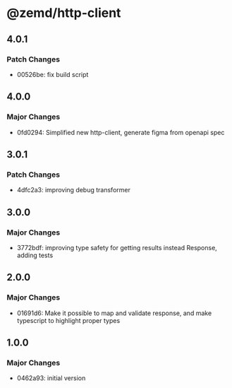 # @zemd/http-client

## 4.0.1

### Patch Changes

- 00526be: fix build script

## 4.0.0

### Major Changes

- 0fd0294: Simplified new http-client, generate figma from openapi spec

## 3.0.1

### Patch Changes

- 4dfc2a3: improving debug transformer

## 3.0.0

### Major Changes

- 3772bdf: improving type safety for getting results instead Response, adding tests

## 2.0.0

### Major Changes

- 01691d6: Make it possible to map and validate response, and make typescript to highlight proper types

## 1.0.0

### Major Changes

- 0462a93: initial version
